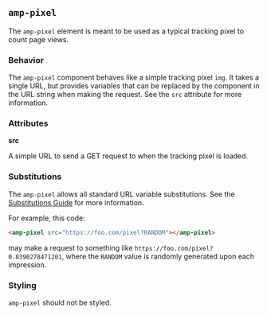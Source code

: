 <!---
Copyright 2015 The AMP HTML Authors. All Rights Reserved.

Licensed under the Apache License, Version 2.0 (the "License");
you may not use this file except in compliance with the License.
You may obtain a copy of the License at

      http://www.apache.org/licenses/LICENSE-2.0

Unless required by applicable law or agreed to in writing, software
distributed under the License is distributed on an "AS-IS" BASIS,
WITHOUT WARRANTIES OR CONDITIONS OF ANY KIND, either express or implied.
See the License for the specific language governing permissions and
limitations under the License.
-->

## <a name="amp-pixel"></a> `amp-pixel`

The `amp-pixel` element is meant to be used as a typical tracking pixel to count page views.

### Behavior

The `amp-pixel` component behaves like a simple tracking pixel `img`. It takes a single URL, but provides variables that can be replaced by the component in the URL string when making the request. See the `src` attribute for more information.

### Attributes

**src**

A simple URL to send a GET request to when the tracking pixel is loaded.

### Substitutions

The `amp-pixel` allows all standard URL variable substitutions. See the [Substitutions Guide](../spec/amp-var-substitutions.md) for more information.

For example, this code:

```html
<amp-pixel src="https://foo.com/pixel?RANDOM"></amp-pixel>
```

may make a request to something like `https://foo.com/pixel?0.8390278471201`, where the `RANDOM` value is randomly generated upon each impression.

### Styling

`amp-pixel` should not be styled.
